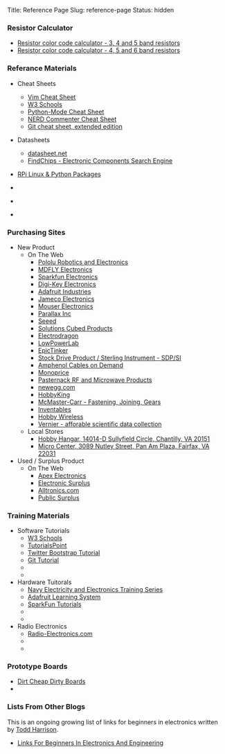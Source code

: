 Title: Reference Page
Slug: reference-page
Status: hidden

### Resistor Calculator
* [Resistor color code calculator - 3, 4 and 5 band resistors](http://www.hobby-hour.com/electronics/resistorcalculator.php)
* [Resistor color code calculator - 4, 5 and 6 band resistors](http://www.digikey.com/us/en/mkt/5-band-resistors.html)

### Referance Materials
* Cheat Sheets
    * [Vim Cheat Sheet](/pages/vim-cheat-sheet.html)
    * [W3 Schools](http://www.w3schools.com/)
    * [Python-Mode Cheat Sheet](/pages/python-mode-cheat-sheet.html)
    * [NERD Commenter Cheat Sheet](/pages/nerd-commenter-cheat-sheet.html)
    * [Git cheat sheet, extended edition](http://jan-krueger.net/development/git-cheat-sheet-extended-edition)
* Datasheets
    * [datasheet.net](http://www.datasheet.net/)
    * [FindChips - Electronic Components Search Engine](http://www.findchips.com/)

* [RPi Linux & Python Packages](/pages/linux-python-packages-for-my-raspberry-pi.html)
* []()
* []()
* []()

### Purchasing Sites
* New Product
    * On The Web
        * [Pololu Robotics and Electronics](http://www.pololu.com/)
        * [MDFLY Electronics](http://www.mdfly.com/)
        * [Sparkfun Electronics](http://www.sparkfun.com/)
        * [Digi-Key Electronics](http://www.digikey.com)
        * [Adafruit Industries](http://www.adafruit.com/)
        * [Jameco Electronics](http://www.jameco.com)
        * [Mouser Electronics](http://www.mouser.com)
        * [Parallax Inc](http://www.parallax.com/)
        * [Seeed](http://www.seeedstudio.com/depot/)
        * [Solutions Cubed Products](http://www.solutions-cubed.com/)
        * [Electrodragon](http://www.electrodragon.com/)
        * [LowPowerLab](http://lowpowerlab.com/)
        * [EpicTinker](http://www.epictinker.com/)
        * [Stock Drive Product / Sterling Instrument - SDP/SI](http://www.sdp-si.com/)
        * [Amphenol Cables on Demand](http://www.cablesondemand.com/)
        * [Monoprice](http://www.monoprice.com/)
        * [Pasternack RF and Microwave Products](http://www.pasternack.com/)
        * [newegg.com](http://www.newegg.com/Electronic-Components/Category/ID-342)
        * [HobbyKing](https://www.hobbyking.com/hobbyking/store/index.asp)
        * [McMaster-Carr - Fastening, Joining, Gears](http://www.mcmaster.com/)
        * [Inventables](https://www.inventables.com/)
        * [Hobby Wireless](http://www.hobbywireless.com/)
        * [Vernier - afforable scientific data collection](http://www.vernier.com/)
    * Local Stores
        * [Hobby Hangar, 14014-D Sullyfield Circle, Chantilly, VA 20151](http://www.hhvastore.com/)
        * [Micro Center, 3089 Nutley Street, Pan Am Plaza, Fairfax, VA 22031](http://www.microcenter.com/)
* Used / Surplus Product
    * On The Web
        * [Apex Electronics](http://www.apexelectronic.com/)
        * [Electronic Surplus](http://www.electronicsurplus.com/default.aspx)
        * [Alltronics.com](http://www.alltronics.com/)
        * [Public Surplus](http://www.publicsurplus.com/)

### Training Materials
* Software Tutorials
    * [W3 Schools](http://www.w3schools.com/)
    * [TutorialsPoint](http://www.tutorialspoint.com/)
    * [Twitter Bootstrap Tutorial](http://www.w3resource.com/twitter-bootstrap/tutorial.php)
    * [Git Tutorial](https://www.atlassian.com/git/tutorial)
    * []()
    * []()
* Hardware Tuitorals
    * [Navy Electricity and Electronics Training Series](http://www.hnsa.org/doc/#neets)
    * [Adafruit Learning System](http://learn.adafruit.com/)
    * [SparkFun Tutorials](https://learn.sparkfun.com/tutorials)
    * []()
    * []()
* Radio Electronics
    * [Radio-Electronics.com](http://www.radio-electronics.com/)
    * []()
    * []()

### Prototype Boards
* [Dirt Cheap Dirty Boards](http://dirtypcbs.com/about.php)
* []()

### Lists From Other Blogs
This is an ongoing growing list of links for beginners in electronics written by [Todd Harrison][01].
* [Links For Beginners In Electronics And Engineering](http://www.toddfun.com/category/beginners-in-electronics/)



[01]:http://www.toddfun.com/about/

